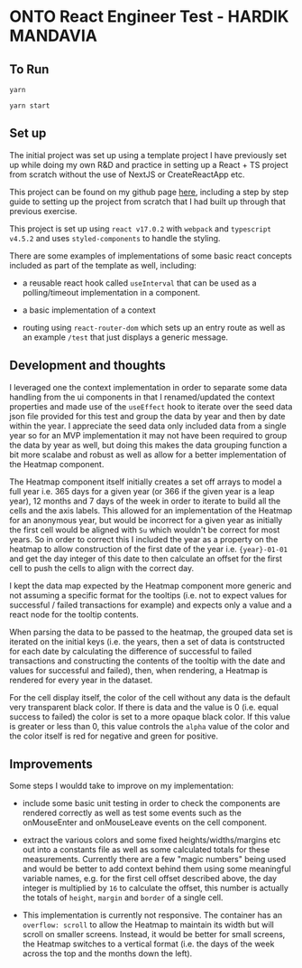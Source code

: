 # ONTO React Engineer Test - HARDIK MANDAVIA


## To Run

```
yarn

yarn start
```

## Set up

The initial project was set up using a template project I have previously set up while doing my own R&D and practice in setting up a React + TS project from scratch without the use of NextJS or CreateReactApp etc.

This project can be found on my github page [here](https://github.com/hardikmandavia/react-template-ts), including a step by step guide to setting up the project from scratch that I had built up through that previous exercise.

This project is set up using `react v17.0.2` with `webpack` and `typescript v4.5.2` and uses `styled-components` to handle the styling.

There are some examples of implementations of some basic react concepts included as part of the template as well, including:

- a reusable react hook called `useInterval` that can be used as a polling/timeout implementation in a component.

- a basic implementation of a context

- routing using `react-router-dom` which sets up an entry route as well as an example `/test` that just displays a generic message.

## Development and thoughts

I leveraged one the context implementation in order to separate some data handling from the ui components in that I renamed/updated the context properties and made use of the `useEffect` hook to iterate over the seed data json file provided for this test and group the data by year and then by date within the year. I appreciate the seed data only included data from a single year so for an MVP implementation it may not have been required to group the data by year as well, but doing this makes the data grouping function a bit more scalabe and robust as well as allow for a better implementation of the Heatmap component.

The Heatmap component itself initially creates a set off arrays to model a full year i.e. 365 days for a given year (or 366 if the given year is a leap year), 12 months and 7 days of the week in order to iterate to build all the cells and the axis labels. This allowed for an implementation of the Heatmap for an anonymous year, but would be incorrect for a given year as initially the first cell would be aligned with `Su` which wouldn't be correct for most years. So in order to correct this I included the year as a property on the heatmap to allow construction of the first date of the year i.e. `{year}-01-01` and get the day integer of this date to then calculate an offset for the first cell to push the cells to align with the correct day.

I kept the data map expected by the Heatmap component more generic and not assuming a specific format for the tooltips (i.e. not to expect values for successful / failed transactions for example) and expects only a value and a react node for the tooltip contents.

When parsing the data to be passed to the heatmap, the grouped data set is iterated on the initial keys (i.e. the years, then a set of data is contstructed for each date by calculating the difference of successful to failed transactions and constructing the contents of the tooltip with the date and values for successful and failed), then, when rendering, a Heatmap is rendered for every year in the dataset.

For the cell display itself, the color of the cell without any data is the default very transparent black color. If there is data and the value is 0 (i.e. equal success to failed) the color is set to a more opaque black color. If this value is greater or less than 0, this value controls the `alpha` value of the color and the color itself is red for negative and green for positive.


## Improvements

Some steps I wouldd take to improve on my implementation:

- include some basic unit testing in order to check the components are rendered correctly as well as test some events such as the onMouseEnter and onMouseLeave events on the cell component.

- extract the various colors and some fixed heights/widths/margins etc out into a constants file as well as some calculated totals for these measurements. Currently there are a few "magic numbers" being used and would be better to add context behind them using some meaningful variable names, e.g. for the first cell offset described above, the day integer is multiplied by `16` to calculate the offset, this number is actually the totals of `height`, `margin` and `border` of a single cell.

- This implementation is currently not responsive. The container has an `overflow: scroll` to allow the Heatmap to maintain its width but will scroll on smaller screens. Instead, it would be better for small screens, the Heatmap switches to a vertical format (i.e. the days of the week across the top and the months down the left).

